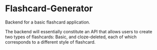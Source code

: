 # Flashcard-Generator

Backend for a basic flashcard application.

The backend will essentially constitute an API that allows users to create two types of flashcards: Basic, and cloze-deleted, each of which corresponds to a different style of flashcard.